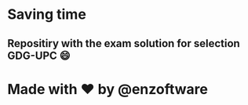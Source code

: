 # Saving time
## Repositiry with the exam solution for selection GDG-UPC :smile:


# Made with :heart: by @enzoftware 

